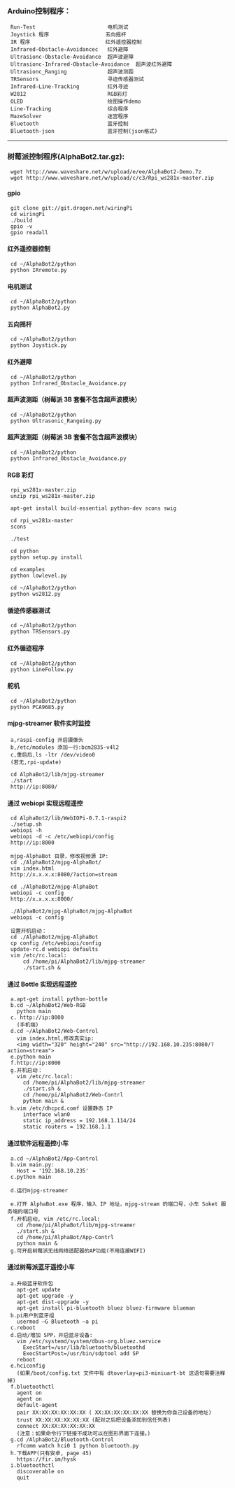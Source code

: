 <!--
author: hack0072008
head: http://www.etcunion.com/static/logo1_128x128.jpg
date: 2018-12-17
title: 树莓派3b+_AlphaBot2模块列表
tags: alphaBot2,3b+
images: http://www.etcunion.com/static/logo1_128x128.jpg
category: 3b+
status: publish
summary: 树莓派3b+使用AlphaBot2各模块
-->





### Arduino控制程序：
     Run-Test                       电机测试
     Joystick 程序                  五向摇杆
     IR 程序                        红外遥控器控制
     Infrared-Obstacle-Avoidancec   红外避障
     Ultrasionc-Obstacle-Avoidance  超声波避障
     Ultrasionc-Infrared-Obstacle-Avoidance  超声波红外避障
     Ultrasionc_Ranging             超声波测距
     TRSensors                      寻迹传感器测试
     Infrared-Line-Tracking         红外寻迹
     W2812                          RGB彩灯
     OLED                           绘图操作demo
     Line-Tracking                  综合程序
     MazeSolver                     迷宫程序
     Bluetooth                      蓝牙控制
     Bluetooth-json                 蓝牙控制(json格式)

----

### 树莓派控制程序(AlphaBot2.tar.gz):
     wget http://www.waveshare.net/w/upload/e/ee/AlphaBot2-Demo.7z
     wget http://www.waveshare.net/w/upload/c/c3/Rpi_ws281x-master.zip
     
#### gpio
     git clone git://git.drogon.net/wiringPi
     cd wiringPi
     ./build
     gpio -v
     gpio readall
#### 红外遥控器控制
     cd ~/AlphaBot2/python
     python IRremote.py
#### 电机测试
     cd ~/AlphaBot2/python
     python AlphaBot2.py
#### 五向摇杆
     cd ~/AlphaBot2/python
     python Joystick.py
#### 红外避障
     cd ~/AlphaBot2/python
     python Infrared_Obstacle_Avoidance.py
#### 超声波测距（树莓派 3B 套餐不包含超声波模块）
     cd ~/AlphaBot2/python
     python Ultrasonic_Rangeing.py
#### 超声波测距（树莓派 3B 套餐不包含超声波模块）
     cd ~/AlphaBot2/python
     python Infrared_Obstacle_Avoidance.py
#### RGB 彩灯
     rpi_ws281x-master.zip
     unzip rpi_ws281x-master.zip
     
     apt-get install build-essential python-dev scons swig
     
     cd rpi_ws281x-master
     scons
     
     ./test
     
     cd python
     python setup.py install
     
     cd examples
     python lowlevel.py
     
     cd ~/AlphaBot2/python
     python ws2812.py
#### 循迹传感器测试
     cd ~/AlphaBot2/python
     python TRSensors.py
#### 红外循迹程序
     cd ~/AlphaBot2/python
     python LineFollow.py
#### 舵机
     cd ~/AlphaBot2/python
     python PCA9685.py
#### mjpg-streamer 软件实时监控
     a,raspi-config 开启摄像头
     b,/etc/modules 添加一行:bcm2835-v4l2
     c,重启后,ls -ltr /dev/video0
     (若无,rpi-update)
     
     cd AlphaBot2/lib/mjpg-streamer
     ./start
     http://ip:8080/
#### 通过 webiopi 实现远程遥控
     cd AlphaBot2/lib/WebIOPi-0.7.1-raspi2
     ./setup.sh
     webiopi -h
     webiopi -d -c /etc/webiopi/config
     http://ip:8000
     
     mjpg-AlphaBot 目录，修改视频源 IP:
     cd ./AlphaBot2/mjpg-AlphaBot/
     vim index.html
     http://x.x.x.x:8080/?action=stream
     
     cd ./AlphaBot2/mjpg-AlphaBot
     webiopi -c config
     http://x.x.x.x:8000/
     
     ./AlphaBot2/mjpg-AlphaBot/mjpg-AlphaBot
     webiopi -c config
     
     设置开机启动：
     cd ./AlphaBot2/mjpg-AlphaBot
     cp config /etc/webiopi/config
     update-rc.d webiopi defaults
     vim /etc/rc.local:
         cd /home/pi/AlphaBot2/lib/mjpg-streamer
         ./start.sh &
#### 通过 Bottle 实现远程遥控
     a.apt-get install python-bottle
     b.cd ~/AlphaBot2/Web-RGB
       python main
     c. http://ip:8000
       (手机端)
     d.cd ~/AlphaBot2/Web-Control
       vim index.html,修改真实ip:
       <img width="320" height="240" src="http://192.168.10.235:8080/?action=stream">
     e.python main
     f.http://ip:8000
     g.开机启动：
       vim /etc/rc.local:
         cd /home/pi/AlphaBot2/lib/mjpg-streamer
         ./start.sh &
         cd /home/pi/AlphaBot2/Web-Contrl
         python main &
     h.vim /etc/dhcpcd.comf 设置静态 IP
         interface wlan0
         static ip_address = 192.168.1.114/24
         static routers = 192.168.1.1
#### 通过软件远程遥控小车
     a.cd ~/AlphaBot2/App-Control
     b.vim main.py:
       Host = '192.168.10.235'
     c.python main
     
     d.运行mjpg-streamer
     
     e.打开 AlphaBot.exe 程序，输入 IP 地址，mjpg-stream 的端口号，小车 Soket 服务端的端口号
     f.开机启动, vim /etc/rc.local:
       cd /home/pi/AlphaBot/lib/mjpg-streamer
       ./start.sh &
       cd /home/pi/AlphaBot/App-Contrl
       python main &
     g.可开启树莓派无线网络适配器的AP功能(不用连接WIFI)
     
#### 通过树莓派蓝牙遥控小车
     a.升级蓝牙软件包
       apt-get update
       apt-get upgrade -y
       apt-get dist-upgrade -y
       apt-get install pi-bluetooth bluez bluez-firmware blueman
     b.pi用户到蓝牙组 
       usermod –G Bluetooth –a pi
     c.reboot
     d.启动/增加 SPP，开启蓝牙设备:
       vim /etc/systemd/system/dbus-org.bluez.service
         ExecStart=/usr/lib/bluetooth/bluetoothd
         ExecStartPost=/usr/bin/sdptool add SP
       reboot
     e.hciconfig
       (如果/boot/config.txt 文件中有 dtoverlay=pi3-miniuart-bt 这语句需要注释掉)
     f.bluetoothctl
       agent on
       agent on
       default-agent
       pair XX:XX:XX:XX:XX:XX ( XX:XX:XX:XX:XX:XX 替换为你自己设备的地址)
       trust XX:XX:XX:XX:XX:XX (配对之后把设备添加到信任列表)
       connect XX:XX:XX:XX:XX:XX
       (注意：如果命令行下链接不成功可以在图形界面下连接。)
     g.cd /AlphaBot2/Bluetooth-Control
       rfcomm watch hci0 1 python bluetooth.py
     h.下载APP(只有安卓, page 45)
       https://fir.im/hysk
     i.bluetoothctl
       discoverable on
       quit
      
      
      
      
